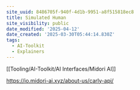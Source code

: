 ```yaml
---
site_uuid: 8486705f-940f-4d1b-9951-a8f515818ec8
title: Simulated Human
site_visibility: public
date_modified: '2025-04-12'
date_created: '2025-03-30T05:44:14.830Z'
tags:
  - AI-Toolkit
  - Explainers
---
```
























































































[[Tooling/AI-Toolkit/AI Interfaces/Midori AI]]

https://io.midori-ai.xyz/about-us/carly-api/